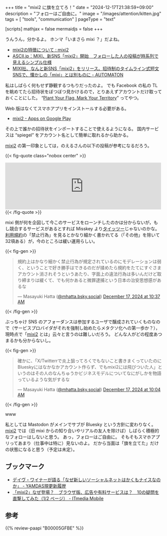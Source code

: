 +++
title = "mixi2 に旗を立てろ！"
date =  "2024-12-17T21:38:59+09:00"
description = "フォローはご自由に。"
image = "/images/attention/kitten.jpg"
tags = [ "tools", "communication" ]
pageType = "text"

[scripts]
  mathjax = false
  mermaidjs = false
+++

うんうん，分かるよ。
ホンマ「いまさら mixi ？」だよね。

- [mixi2の特徴について : mixi2](https://support.mixi.social/support/solutions/articles/154000212308-mixi2%E3%81%AE%E7%89%B9%E5%BE%B4%E3%81%AB%E3%81%A4%E3%81%84%E3%81%A6)
- [ASCII.jp：MIXI、新SNS「mixi2」開始　フォローした人の投稿が時系列で見えるシンプル仕様](https://ascii.jp/elem/000/004/241/4241230/)
- [MIXI社、なんと新SNS「mixi2」をリリース。招待制のタイムライン式短文SNSで、懐かしの「mixi」とは別ものに - AUTOMATON](https://automaton-media.com/articles/newsjp/mixi-2-20241216-322078/)

私はしばらく何もせず静観するつもりだったのよ。
でも Facebook の私の TL を眺めてたら招待状をぼつぼつ見かけるので，とりあえずアカウントだけ取っておくことにした。
“[Plant Your Flag, Mark Your Territory](https://krebsonsecurity.com/2018/06/plant-your-flag-mark-your-territory/ "Plant Your Flag, Mark Your Territory – Krebs on Security")” ってやつ。

Web 版はなくてスマホアプリをインストールする必要がある。

- [mixi2 - Apps on Google Play](https://play.google.com/store/apps/details?id=social.mixi&hl=en_US)

その上で誰かの招待状をインポートすることで使えるようになる。
国内サービスは “spiegel” をアカウント名として簡単に取れるから助かる。

[mixi2] の第一印象としては，のえるさんの以下の投稿が参考になるだろう。

{{< fig-quote class="nobox center" >}}
<iframe src="https://fedibird.com/@noellabo/113662384340426944/embed" class="mastodon-embed" style="max-width: 100%; border: 0" width="500" allowfullscreen="allowfullscreen"></iframe><script src="https://fedibird.com/embed.js" async="async"></script>
{{< /fig-quote >}}

mixi 側が何を企図して今このサービスをローンチしたのかは分からないが，もし競合するサービスがあるとすれば Misskey より[タイッツー](https://taittsuu.com/ "タイッツー | やさしく寄り添うSNS")じゃないのかな。
[利用規約](https://mixi.social/terms "利用規約 | mixi2")の「禁止行為」を見るとかなり細かく書かれてる（「その他」を除いて32項ある）が，今のところは緩い運用らしい。

{{< fig-gen >}}
<blockquote class="bluesky-embed" data-bluesky-uri="at://did:plc:vjw33mxbwejtbbhhkdykujfo/app.bsky.feed.post/3ldhpf75xkk2g" data-bluesky-cid="bafyreibx5e4ofjpsubfxjdh3ztk4uk6s2s6h2acxdevampk2lgcu2jrhx4"><p lang="ja">規約上はかなり細かく禁止行為が規定されているのにモデレーションは弱く、ということで好き勝手はできるのだが揉めたら規約をたてにすぐさまアカウント消されそうというあたり、字面上の違法行為は多いんだけど取り締まりは緩くて、でも何かあると微罪逮捕という日本の治安思想感があるな</p>&mdash; Masayuki Hatta (<a href="https://bsky.app/profile/did:plc:vjw33mxbwejtbbhhkdykujfo?ref_src=embed">@mhatta.bsky.social</a>) <a href="https://bsky.app/profile/did:plc:vjw33mxbwejtbbhhkdykujfo/post/3ldhpf75xkk2g?ref_src=embed">December 17, 2024 at 10:37 AM</a></blockquote><script async src="https://embed.bsky.app/static/embed.js" charset="utf-8"></script>
{{< /fig-gen >}}

ぶっちゃけ SNS のアフォーダンスは参加するユーザで醸成されていくものなので（サービスプロバイダがそれを強制し始めたらメタクソ化への第一歩か？），現時点で「[mixi2] とは」云々と言うのは難しいだろう。
どんな人がどの程度あつまるかも分からないし。

{{< fig-gen >}}
<blockquote class="bluesky-embed" data-bluesky-uri="at://did:plc:vjw33mxbwejtbbhhkdykujfo/app.bsky.feed.post/3ldhnl6cgqs2d" data-bluesky-cid="bafyreihejmdeqxkmvf3jmwzhohx44qwb2efjikjxkeorqfbu3a7iyxngl4"><p lang="ja">確かに、「X/Twitterrで炎上狙ってろくでもないこと書きまくっていたのにBlueskyにはなかなかアカウント作らず、でもmixi2には飛びついた人」というのはその人のなんちゅうかビジネスモデルについてなにがしかを物語っているような気がするな</p>&mdash; Masayuki Hatta (<a href="https://bsky.app/profile/did:plc:vjw33mxbwejtbbhhkdykujfo?ref_src=embed">@mhatta.bsky.social</a>) <a href="https://bsky.app/profile/did:plc:vjw33mxbwejtbbhhkdykujfo/post/3ldhnl6cgqs2d?ref_src=embed">December 17, 2024 at 10:04 AM</a></blockquote>
{{< /fig-gen >}}

www

私としては Mastodon がメインでサブが Bluesky という方針に変わりなく。
[mixi2] では（旧 mixi からの知り合いやリアルの友人を除けば）しばらく積極的なフォローはしないと思う。
あっ，フォローはご自由に。
そもそもスマホアプリってあまり（仕事中は特に）見ないのよ。
だから当面は「旗を立てた」だけの状態になると思う（予定は未定）。

## ブックマーク

- [デイヴ・ワイナーが語る「なぜ新しいソーシャルネットはかくもナイスなのか」 - YAMDAS現更新履歴](https://yamdas.hatenablog.com/entry/20230522/new-social-nets)
- [「mixi2」なぜ登場？　ブラウザ版、広告や有料サービスは？　10の疑問を直撃してみた（1/2 ページ） - ITmedia Mobile](https://www.itmedia.co.jp/mobile/articles/2412/20/news163.html)

[mixi2]: https://mixi.social/ "mixi2"

## 参考

{{% review-paapi "B00005GFBE" %}} <!-- クリィミーマミ 太田貴子 カーテンコール ロング・グッドバイ -->
